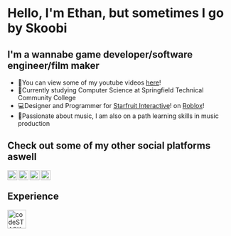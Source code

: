 # **Hello, I'm Ethan, but sometimes I go by Skoobi**

## **I'm a wannabe game developer/software engineer/film maker**
- 🎥You can view some of my youtube videos [here][youtube]!
- 📝Currently studying Computer Science at Springfield Technical Community College
- 💻Designer and Programmer for [Starfruit Interactive][starfruit]! on [Roblox][roblox]!
- 🎹Passionate about music, I am also on a path learning skills in music production


## **Check out some of my other social platforms aswell**
[<img align="left" alt="codeSTACKr.com" width="22px" src="https://cdn-icons-png.flaticon.com/512/174/174855.png" />][instagram]
[<img align="left" alt="codeSTACKr.com" width="22px" src="https://cdn-icons-png.flaticon.com/512/174/174857.png" />][linkedin]
[<img align="left" alt="codeSTACKr.com" width="22px" src="https://cdn-icons-png.flaticon.com/512/174/174876.png" />][twitter]
[<img align="left" alt="codeSTACKr.com" width="22px" src="https://cdn-icons-png.flaticon.com/512/174/174883.png" />][youtube]

<br />

## **Experience**
<img align="left" alt="codeSTACKr.com" width="42px" src="https://cdn-icons-png.flaticon.com/512/274/274416.png" /> 
<br />




[youtube]: https://www.youtube.com/channel/UCPYYBtmz_DE67b87hUeG9Wg
[starfruit]: https://www.roblox.com/groups/10577228/StarFruit-Interactive#!/about
[roblox]: https://www.roblox.com/home
[instagram]: https://www.instagram.com/ethanferrabelo/
[linkedin]: https://www.linkedin.com/in/ethanferrabelo/
[twitter]: https://twitter.com/SkoobiDoobiDooo
